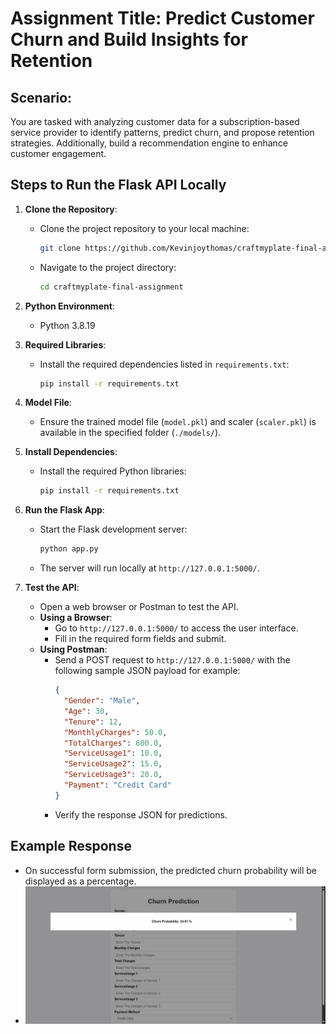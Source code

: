 # Assignment Title: Predict Customer Churn and Build Insights for Retention

## Scenario:
You are tasked with analyzing customer data for a subscription-based service provider to identify patterns, predict churn, and propose retention strategies. Additionally, build a recommendation engine to enhance customer engagement.


## Steps to Run the Flask API Locally

1. **Clone the Repository**:
   - Clone the project repository to your local machine:
     ```bash
     git clone https://github.com/Kevinjoythomas/craftmyplate-final-assignment
     ```
   - Navigate to the project directory:
     ```bash
     cd craftmyplate-final-assignment
     ```

2. **Python Environment**:
   - Python 3.8.19

3. **Required Libraries**:
   - Install the required dependencies listed in `requirements.txt`:
     ```bash
     pip install -r requirements.txt
     ```

4. **Model File**:
   - Ensure the trained model file (`model.pkl`) and scaler (`scaler.pkl`) is available in the specified folder (`./models/`).

5. **Install Dependencies**:
   - Install the required Python libraries:
     ```bash
     pip install -r requirements.txt
     ```

6. **Run the Flask App**:
   - Start the Flask development server:
     ```bash
     python app.py
     ```
   - The server will run locally at `http://127.0.0.1:5000/`.

7. **Test the API**:
   - Open a web browser or Postman to test the API.
   - **Using a Browser**:
     - Go to `http://127.0.0.1:5000/` to access the user interface.
     - Fill in the required form fields and submit.
   - **Using Postman**:
     - Send a POST request to `http://127.0.0.1:5000/` with the following sample JSON payload for example:
       ```json
       {
         "Gender": "Male",
         "Age": 30,
         "Tenure": 12,
         "MonthlyCharges": 50.0,
         "TotalCharges": 600.0,
         "ServiceUsage1": 10.0,
         "ServiceUsage2": 15.0,
         "ServiceUsage3": 20.0,
         "Payment": "Credit Card"
       }
       ```
     - Verify the response JSON for predictions.


## Example Response
- On successful form submission, the predicted churn probability will be displayed as a percentage.
- ![Success](https://github.com/Kevinjoythomas/craftmyplate-final-assignment/blob/main/static/css/Screenshot%202024-12-26%20182227.png)

